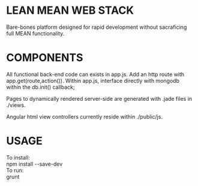LEAN MEAN WEB STACK  
===================  
Bare-bones platform designed for rapid development without sacraficing full MEAN functionality.  
  
  
COMPONENTS  
==========
All functional back-end code can exists in app.js. Add an http route with app.get(route,action()). 
Within app.js, interface directly with mongodb within the db.init() callback;  
  
Pages to dynamically rendered server-side are generated with .jade files in ./views.  

Angular html view controllers currently reside within ./public/js.  
  
  
USAGE  
=====  
To install:  
npm install --save-dev  
To run:  
grunt  
